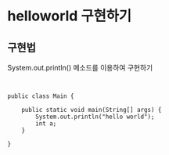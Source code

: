 # helloworld 구현하기

## 구현법
System.out.println() 메소드를 이용하여 구현하기

<pre>
<code>

public class Main {

	public static void main(String[] args) {
		System.out.println("hello world");
		int a;
	}

}
</code>
</pre>
